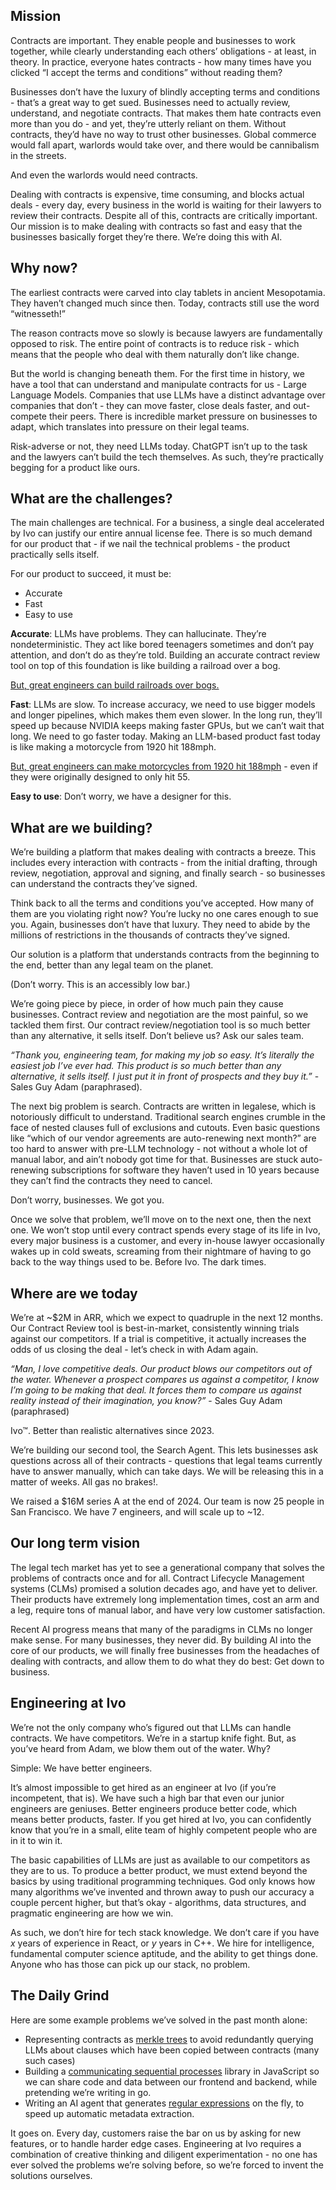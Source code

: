 ## Mission  
Contracts are important. They enable people and businesses to work together, while clearly understanding each others’ obligations \- at least, in theory. In practice, everyone hates contracts \- how many times have you clicked “I accept the terms and conditions” without reading them?

Businesses don’t have the luxury of blindly accepting terms and conditions \- that’s a great way to get sued. Businesses need to actually review, understand, and negotiate contracts. That makes them hate contracts even more than you do \- and yet, they’re utterly reliant on them. Without contracts, they’d have no way to trust other businesses. Global commerce would fall apart, warlords would take over, and there would be cannibalism in the streets.

And even the warlords would need contracts.

Dealing with contracts is expensive, time consuming, and blocks actual deals \- every day, every business in the world is waiting for their lawyers to review their contracts. Despite all of this, contracts are critically important. Our mission is to make dealing with contracts so fast and easy that the businesses basically forget they’re there. We’re doing this with AI.

## Why now?  
The earliest contracts were carved into clay tablets in ancient Mesopotamia. They haven’t changed much since then. Today, contracts still use the word “witnesseth\!”

The reason contracts move so slowly is because lawyers are fundamentally opposed to risk. The entire point of contracts is to reduce risk \- which means that the people who deal with them naturally don’t like change.

But the world is changing beneath them. For the first time in history, we have a tool that can understand and manipulate contracts for us \- Large Language Models. Companies that use LLMs have a distinct advantage over companies that don’t \- they can move faster, close deals faster, and out-compete their peers. There is incredible market pressure on businesses to adapt, which translates into pressure on their legal teams.

Risk-adverse or not, they need LLMs today. ChatGPT isn’t up to the task and the lawyers can’t build the tech themselves. As such, they’re practically begging for a product like ours.

## What are the challenges?  
The main challenges are technical. For a business, a single deal accelerated by Ivo can justify our entire annual license fee. There is so much demand for our product that \- if we nail the technical problems \- the product practically sells itself.

For our product to succeed, it must be:

* Accurate  
* Fast  
* Easy to use

**Accurate**: LLMs have problems. They can hallucinate. They’re nondeterministic. They act like bored teenagers sometimes and don’t pay attention, and don’t do as they’re told. Building an accurate contract review tool on top of this foundation is like building a railroad over a bog.

[But, great engineers can build railroads over bogs.](https://en.wikipedia.org/wiki/Liverpool_and_Manchester_Railway#Construction)

**Fast**: LLMs are slow. To increase accuracy, we need to use bigger models and longer pipelines, which makes them even slower. In the long run, they’ll speed up because NVIDIA keeps making faster GPUs, but we can’t wait that long. We need to go faster today. Making an LLM-based product fast today is like making a motorcycle from 1920 hit 188mph.

[But, great engineers can make motorcycles from 1920 hit 188mph](https://en.wikipedia.org/wiki/Burt_Munro#Records/runs) \- even if they were originally designed to only hit 55\.

**Easy to use**: Don’t worry, we have a designer for this.

## What are we building?

We’re building a platform that makes dealing with contracts a breeze. This includes every interaction with contracts \- from the initial drafting, through review, negotiation, approval and signing, and finally search \- so businesses can understand the contracts they’ve signed.

Think back to all the terms and conditions you’ve accepted. How many of them are you violating right now? You’re lucky no one cares enough to sue you. Again, businesses don’t have that luxury. They need to abide by the millions of restrictions in the thousands of contracts they’ve signed. 

Our solution is a platform that understands contracts from the beginning to the end, better than any legal team on the planet.

(Don’t worry. This is an accessibly low bar.)

We’re going piece by piece, in order of how much pain they cause businesses. Contract review and negotiation are the most painful, so we tackled them first. Our contract review/negotiation tool is so much better than any alternative, it sells itself. Don’t believe us? Ask our sales team.

*“Thank you, engineering team, for making my job so easy. It’s literally the easiest job I’ve ever had. This product is so much better than any alternative, it sells itself. I just put it in front of prospects and they buy it.”* \- Sales Guy Adam (paraphrased).

The next big problem is search. Contracts are written in legalese, which is notoriously difficult to understand. Traditional search engines crumble in the face of nested clauses full of exclusions and cutouts. Even basic questions like “which of our vendor agreements are auto-renewing next month?” are too hard to answer with pre-LLM technology \- not without a whole lot of manual labor, and ain’t nobody got time for that. Businesses are stuck auto-renewing subscriptions for software they haven’t used in 10 years because they can’t find the contracts they need to cancel.

Don’t worry, businesses. We got you.

Once we solve that problem, we’ll move on to the next one, then the next one. We won’t stop until every contract spends every stage of its life in Ivo, every major business is a customer, and every in-house lawyer occasionally wakes up in cold sweats, screaming from their nightmare of having to go back to the way things used to be. Before Ivo. The dark times.

## Where are we today

We’re at \~$2M in ARR, which we expect to quadruple in the next 12 months. Our Contract Review tool is best-in-market, consistently winning trials against our competitors. If a trial is competitive, it actually increases the odds of us closing the deal \- let’s check in with Adam again.

*“Man, I love competitive deals. Our product blows our competitors out of the water. Whenever a prospect compares us against a competitor, I know I’m going to be making that deal. It forces them to compare us against reality instead of their imagination, you know?”* \- Sales Guy Adam (paraphrased)

Ivo™. Better than realistic alternatives since 2023\.

We’re building our second tool, the Search Agent. This lets businesses ask questions across all of their contracts \- questions that legal teams currently have to answer manually, which can take days. We will be releasing this in a matter of weeks. All gas no brakes\!.

We raised a $16M series A at the end of 2024\. Our team is now 25 people in San Francisco. We have 7 engineers, and will scale up to \~12. 

## Our long term vision

The legal tech market has yet to see a generational company that solves the problems of contracts once and for all. Contract Lifecycle Management systems (CLMs) promised a solution decades ago, and have yet to deliver. Their products have extremely long implementation times, cost an arm and a leg, require tons of manual labor, and have very low customer satisfaction. 

Recent AI progress means that many of the paradigms in CLMs no longer make sense. For many businesses, they never did. By building AI into the core of our products, we will finally free businesses from the headaches of dealing with contracts, and allow them to do what they do best: Get down to business.

## Engineering at Ivo  
We’re not the only company who’s figured out that LLMs can handle contracts. We have competitors. We’re in a startup knife fight. But, as you’ve heard from Adam, we blow them out of the water. Why?

Simple: We have better engineers.

It’s almost impossible to get hired as an engineer at Ivo (if you’re incompetent, that is). We have such a high bar that even our junior engineers are geniuses. Better engineers produce better code, which means better products, faster. If you get hired at Ivo, you can confidently know that you’re in a small, elite team of highly competent people who are in it to win it.

The basic capabilities of LLMs are just as available to our competitors as they are to us. To produce a better product, we must extend beyond the basics by using traditional programming techniques. God only knows how many algorithms we’ve invented and thrown away to push our accuracy a couple percent higher, but that’s okay \- algorithms, data structures, and pragmatic engineering are how we win.

As such, we don’t hire for tech stack knowledge. We don’t care if you have *x* years of experience in React, or *y* years in C++. We hire for intelligence, fundamental computer science aptitude, and the ability to get things done. Anyone who has those can pick up our stack, no problem.

## The Daily Grind  
Here are some example problems we’ve solved in the past month alone:

* Representing contracts as [merkle trees](https://en.wikipedia.org/wiki/Merkle_tree) to avoid redundantly querying LLMs about clauses which have been copied between contracts (many such cases)  
* Building a [communicating sequential processes](https://en.wikipedia.org/wiki/Communicating_sequential_processes) library in JavaScript so we can share code and data between our frontend and backend, while pretending we’re writing in go.  
* Writing an AI agent that generates [regular expressions](https://en.wikipedia.org/wiki/Regular_expression) on the fly, to speed up automatic metadata extraction.

It goes on. Every day, customers raise the bar on us by asking for new features, or to handle harder edge cases. Engineering at Ivo requires a combination of creative thinking and diligent experimentation \- no one has ever solved the problems we’re solving before, so we’re forced to invent the solutions ourselves.
